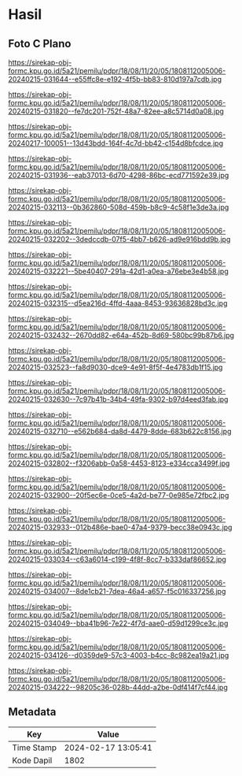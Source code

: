 # Hasil

## Foto C Plano

https://sirekap-obj-formc.kpu.go.id/5a21/pemilu/pdpr/18/08/11/20/05/1808112005006-20240215-031644--e55ffc8e-e192-4f5b-bb83-810d197a7cdb.jpg

https://sirekap-obj-formc.kpu.go.id/5a21/pemilu/pdpr/18/08/11/20/05/1808112005006-20240215-031820--fe7dc201-752f-48a7-82ee-a8c5714d0a08.jpg

https://sirekap-obj-formc.kpu.go.id/5a21/pemilu/pdpr/18/08/11/20/05/1808112005006-20240217-100051--13d43bdd-164f-4c7d-bb42-c154d8bfcdce.jpg

https://sirekap-obj-formc.kpu.go.id/5a21/pemilu/pdpr/18/08/11/20/05/1808112005006-20240215-031936--eab37013-6d70-4298-86bc-ecd771592e39.jpg

https://sirekap-obj-formc.kpu.go.id/5a21/pemilu/pdpr/18/08/11/20/05/1808112005006-20240215-032113--0b362860-508d-459b-b8c9-4c58f1e3de3a.jpg

https://sirekap-obj-formc.kpu.go.id/5a21/pemilu/pdpr/18/08/11/20/05/1808112005006-20240215-032202--3dedccdb-07f5-4bb7-b626-ad9e916bdd9b.jpg

https://sirekap-obj-formc.kpu.go.id/5a21/pemilu/pdpr/18/08/11/20/05/1808112005006-20240215-032221--5be40407-291a-42d1-a0ea-a76ebe3e4b58.jpg

https://sirekap-obj-formc.kpu.go.id/5a21/pemilu/pdpr/18/08/11/20/05/1808112005006-20240215-032315--d5ea216d-4ffd-4aaa-8453-93636828bd3c.jpg

https://sirekap-obj-formc.kpu.go.id/5a21/pemilu/pdpr/18/08/11/20/05/1808112005006-20240215-032432--2670dd82-e64a-452b-8d69-580bc99b87b6.jpg

https://sirekap-obj-formc.kpu.go.id/5a21/pemilu/pdpr/18/08/11/20/05/1808112005006-20240215-032523--fa8d9030-dce9-4e91-8f5f-4e4783db1f15.jpg

https://sirekap-obj-formc.kpu.go.id/5a21/pemilu/pdpr/18/08/11/20/05/1808112005006-20240215-032630--7c97b41b-34b4-49fa-9302-b97d4eed3fab.jpg

https://sirekap-obj-formc.kpu.go.id/5a21/pemilu/pdpr/18/08/11/20/05/1808112005006-20240215-032710--e562b684-da8d-4479-8dde-683b622c8156.jpg

https://sirekap-obj-formc.kpu.go.id/5a21/pemilu/pdpr/18/08/11/20/05/1808112005006-20240215-032802--f3206abb-0a58-4453-8123-e334cca3499f.jpg

https://sirekap-obj-formc.kpu.go.id/5a21/pemilu/pdpr/18/08/11/20/05/1808112005006-20240215-032900--20f5ec6e-0ce5-4a2d-be77-0e985e72fbc2.jpg

https://sirekap-obj-formc.kpu.go.id/5a21/pemilu/pdpr/18/08/11/20/05/1808112005006-20240215-032933--012b486e-bae0-47a4-9379-becc38e0943c.jpg

https://sirekap-obj-formc.kpu.go.id/5a21/pemilu/pdpr/18/08/11/20/05/1808112005006-20240215-033034--c63a6014-c199-4f8f-8cc7-b333daf86652.jpg

https://sirekap-obj-formc.kpu.go.id/5a21/pemilu/pdpr/18/08/11/20/05/1808112005006-20240215-034007--8de1cb21-7dea-46a4-a657-f5c016337256.jpg

https://sirekap-obj-formc.kpu.go.id/5a21/pemilu/pdpr/18/08/11/20/05/1808112005006-20240215-034049--bba41b96-7e22-4f7d-aae0-d59d1299ce3c.jpg

https://sirekap-obj-formc.kpu.go.id/5a21/pemilu/pdpr/18/08/11/20/05/1808112005006-20240215-034126--d0359de9-57c3-4003-b4cc-8c982ea19a21.jpg

https://sirekap-obj-formc.kpu.go.id/5a21/pemilu/pdpr/18/08/11/20/05/1808112005006-20240215-034222--98205c36-028b-44dd-a2be-0df414f7cf44.jpg


## Metadata

| Key        | Value               |
| ---------- | ------------------- |
| Time Stamp | 2024-02-17 13:05:41 |
| Kode Dapil | 1802                |



